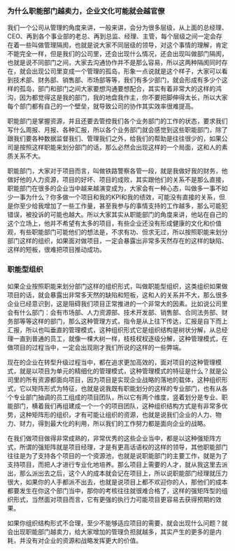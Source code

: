 ### 为什么职能部门越卖力，企业文化可能就会越官僚

我们一个公司从管理的角度来讲，一般来讲，会分为很多层级，从上面的总经理、CEO、再到各个事业部的老总、再到总监、经理、主管，每个层级之间一定会存在着一些叫做管理隔阂，也就是说大家不同层级的领导，对这个事情的理解，肯定不能完全一样，但是我们的公司里，还会出现什么情况，还会出现叫做部门隔阂，也就是说不同部门之间，大家去沟通协作并不是那么容易，所以这两种隔阂同时存在，就会出现公司里变成一个管理的孤岛，形象一点说就是这个样子，大家可以看到技术部、财务部、销售部、市场部等等，我们有多少部门，就会形成有多少个这样的孤岛，部门和部门之间大家要想沟通要想配合，其实有着非常大的这样的鸿沟，因为都觉得这是我的部门，我的地盘我作主，你不要把脚伸得太长，所以大家每个部门都有自己的一个壁垒，就导致公司的协作其实效率很难提高。

职能部门是掌握资源，并且还要去管控我们各个业务部门的工作的状态，要求我们写什么周报、月报、各种汇报，所以各个业务部门就会感觉到这些职能部门，除了跟我们要各种数据监督我们、管理我们之外，给我们的帮助是往往很少的，如果公司是按照这样职能来划分部门的话，那么必然会出现这样的一个局面，这和人的素质关系不大。

职能部门，大家对于项目而言，叫做铁路警察各管一段，就是我做好我的财务，他做好他的人力资源，项目的好坏、项目的成败，其实跟他们的关系不是那么直接，职能部门在很多的企业当中越来越演变成为，大家会有一种心态，叫做多一事不如少一事为什么？你多做一个项目和我的KPI和我的绩效，可能没有直接的关系，但是你至少给我增加了一些工作量，甚至我参与的事情支持的工作越多，那么可能犯错误，被投诉的可能也越大。所以大家其实从职能部门的角度来讲，他站在自己的这个立场上，他并不希望有太多的项目，有些企业还没有形成健康的文化和价值观，有些职能部门可能他们的想法是，不求有功、但求无过，所以按照职能来划分部门这样的组织，如果面对做项目，一定会暴露出非常多天然存在的这样的缺陷、这样的短板，很难把项目推动成功。

### 职能型组织

如果企业按照职能来划分部门这样的组织形式，叫做职能型组织，这类组织如果做项目的话，就会暴露出非常多天然的缺陷和短板，这和人的关系并不大，那么很多企业已经意识到，这是阻碍我们项目正常推进的一个非常大的因素。比如说公司里会有什么部门：会有市场部、人力资源部、技术开发部、销售部、合同法务部、财务部等等这样的部门，那么这种管理方式，指令是从上往下传达，汇报是自下而上汇报，所以也叫垂直的管理模式，这种组织形式它是组织结构是树状分解，从总经理一直到普通的员工，就像一棵大树一样，枝枝杈杈逐级分解，这种管理模式，在做项目的过程当中，一定会出现刚才我们所说的这样的一些弊端。

现在的企业在转型升级过程当中，都在追求更加高效的，面对项目的这种管理模式，就是以项目为单元的精细化的管理模式，这种管理模式的特征是什么？就是公司里的所有资源都面向项目，因为项目是实现企业战略的落地的载体，这种组织形式，它以矩阵形式为特征，也就是说我既有职能划分的这样的专业部门，也有从各个专业部门抽调的员工组成的项目团队，所以它有两个维度，竖着划分是专业、职能部门，横着我们再组建成一个一个的项目团队，这种组织结构方式是有非常多优势，这种矩阵形的组织，才有可能让组织的资源，也就是说我们企业的人力、物力、财力，得到最大化的利用，所以我们的工作努力都是面向企业的战略。

在我们做项目做得非常成熟的，非常优秀的这些企业当中，都是以这种强矩阵方式，所谓的强矩阵就是项目经理，才是有更高话语权的这样的领导，其他职能部门往往是为了支持各个项目的一个资源池，也就是说职能部门的主要工作，就是为了支持项目，而把人才进行专业化地培养。那么项目上需要的人才，就从我这里去派出，那么派出去之后，这个人的成本就会记在项目上，所以说职能部门经理就压力很大，如果你的人手都派不出去，也就是说项目上都不欢迎你的人，那他们的成本都要发生在你这个部门当中，那你的考核往往就很难合格了，这样的强矩阵型的组织形式，当然面对项目而言，它有更强的执行力可能项目更容易去获得预期的效果。

如果你组织结构形式不合理，至少不能够适应项目的需要，就会出现什么问题？就会出现职能部门越卖力，给大家增加的管理负担就越多，其实产生的更多的是内耗，并没有对企业的资源和战略发挥更大的价值。